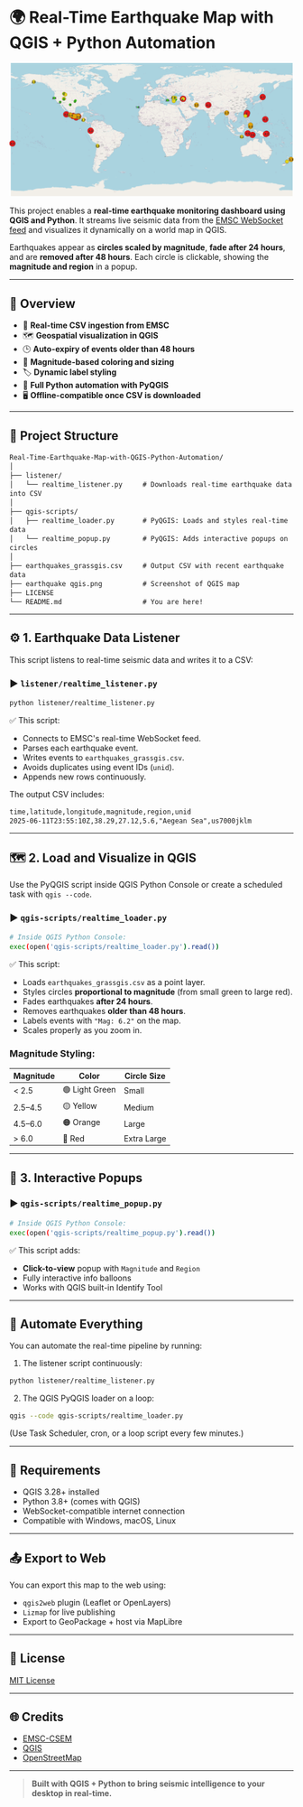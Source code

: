 # 🌍 Real-Time Earthquake Map with QGIS + Python Automation

![Earthquake Map Demo](earthquake%20qgis.png)

This project enables a **real-time earthquake monitoring dashboard using QGIS and Python**. It streams live seismic data from the [EMSC WebSocket feed](https://www.seismicportal.eu/) and visualizes it dynamically on a world map in QGIS.  

Earthquakes appear as **circles scaled by magnitude**, **fade after 24 hours**, and are **removed after 48 hours**. Each circle is clickable, showing the **magnitude and region** in a popup.

---

## 🧠 Overview

- 📡 **Real-time CSV ingestion from EMSC**
- 🗺️ **Geospatial visualization in QGIS**
- 🕒 **Auto-expiry of events older than 48 hours**
- 📍 **Magnitude-based coloring and sizing**
- 🏷️ **Dynamic label styling**
- 🐍 **Full Python automation with PyQGIS**
- 🖥️ **Offline-compatible once CSV is downloaded**

---

## 📂 Project Structure

```
Real-Time-Earthquake-Map-with-QGIS-Python-Automation/
│
├── listener/
│   └── realtime_listener.py     # Downloads real-time earthquake data into CSV
│
├── qgis-scripts/
│   ├── realtime_loader.py       # PyQGIS: Loads and styles real-time data
│   └── realtime_popup.py        # PyQGIS: Adds interactive popups on circles
│
├── earthquakes_grassgis.csv     # Output CSV with recent earthquake data
├── earthquake qgis.png          # Screenshot of QGIS map
├── LICENSE
└── README.md                    # You are here!
```

---

## ⚙️ 1. Earthquake Data Listener

This script listens to real-time seismic data and writes it to a CSV:

### ▶ `listener/realtime_listener.py`

```bash
python listener/realtime_listener.py
```

✅ This script:

- Connects to EMSC's real-time WebSocket feed.
- Parses each earthquake event.
- Writes events to `earthquakes_grassgis.csv`.
- Avoids duplicates using event IDs (`unid`).
- Appends new rows continuously.

The output CSV includes:

```csv
time,latitude,longitude,magnitude,region,unid
2025-06-11T23:55:10Z,38.29,27.12,5.6,"Aegean Sea",us7000jklm
```

---

## 🗺️ 2. Load and Visualize in QGIS

Use the PyQGIS script inside QGIS Python Console or create a scheduled task with `qgis --code`.

### ▶ `qgis-scripts/realtime_loader.py`

```bash
# Inside QGIS Python Console:
exec(open('qgis-scripts/realtime_loader.py').read())
```

✅ This script:

- Loads `earthquakes_grassgis.csv` as a point layer.
- Styles circles **proportional to magnitude** (from small green to large red).
- Fades earthquakes **after 24 hours**.
- Removes earthquakes **older than 48 hours**.
- Labels events with `"Mag: 6.2"` on the map.
- Scales properly as you zoom in.

### Magnitude Styling:
| Magnitude | Color       | Circle Size |
|-----------|-------------|-------------|
| < 2.5     | 🟢 Light Green | Small        |
| 2.5–4.5   | 🟡 Yellow      | Medium       |
| 4.5–6.0   | 🟠 Orange      | Large        |
| > 6.0     | 🔴 Red         | Extra Large  |

---

## 💬 3. Interactive Popups

### ▶ `qgis-scripts/realtime_popup.py`

```bash
# Inside QGIS Python Console:
exec(open('qgis-scripts/realtime_popup.py').read())
```

✅ This script adds:

- **Click-to-view** popup with `Magnitude` and `Region`
- Fully interactive info balloons
- Works with QGIS built-in Identify Tool

---

## 🔁 Automate Everything

You can automate the real-time pipeline by running:

1. The listener script continuously:
```bash
python listener/realtime_listener.py
```

2. The QGIS PyQGIS loader on a loop:
```bash
qgis --code qgis-scripts/realtime_loader.py
```

(Use Task Scheduler, cron, or a loop script every few minutes.)

---

## 📌 Requirements

- QGIS 3.28+ installed
- Python 3.8+ (comes with QGIS)
- WebSocket-compatible internet connection
- Compatible with Windows, macOS, Linux

---

## 📤 Export to Web

You can export this map to the web using:

- `qgis2web` plugin (Leaflet or OpenLayers)
- `Lizmap` for live publishing
- Export to GeoPackage + host via MapLibre

---

## 📜 License

[MIT License](LICENSE)

---

## 🌐 Credits

- [EMSC-CSEM](https://www.emsc-csem.org/)
- [QGIS](https://qgis.org/)
- [OpenStreetMap](https://www.openstreetmap.org/)


---

> **Built with QGIS + Python to bring seismic intelligence to your desktop in real-time.**
